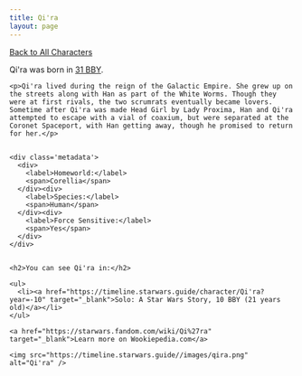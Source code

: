 ```yaml
---
title: Qi'ra
layout: page
---
```

<a href="/character" class="smaller">Back to All Characters</a>

<div class="container">
  <div class="col-10">
    <p>
    Qi'ra             was born in <a href="https://timeline.starwars.guide/character/Qi'ra?year=-31" target="_blank">31 BBY</a>.
    </p>

    <p>Qi'ra lived during the reign of the Galactic Empire. She grew up on the streets along with Han as part of the White Worms. Though they were at first rivals, the two scrumrats eventually became lovers. Sometime after Qi'ra was made Head Girl by Lady Proxima, Han and Qi'ra attempted to escape with a vial of coaxium, but were separated at the Coronet Spaceport, with Han getting away, though he promised to return for her.</p>


    <div class='metadata'>
      <div>
        <label>Homeworld:</label>
        <span>Corellia</span>
      </div><div>
        <label>Species:</label>
        <span>Human</span>
      </div><div>
        <label>Force Sensitive:</label>
        <span>Yes</span>
      </div>
    </div>


    <h2>You can see Qi'ra in:</h2>

    <ul>
      <li><a href="https://timeline.starwars.guide/character/Qi'ra?year=-10" target="_blank">Solo: A Star Wars Story, 10 BBY (21 years old)</a></li>
    </ul>

    <a href="https://starwars.fandom.com/wiki/Qi%27ra" target="_blank">Learn more on Wookiepedia.com</a>
  </div>
  <div class="character_image col-2">
    
    <img src="https://timeline.starwars.guide//images/qira.png" alt="Qi'ra" />
  </div>
</div>
